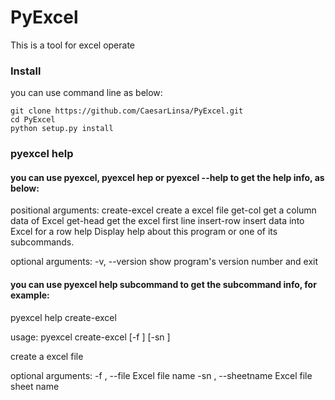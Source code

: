 # PyExcel

This is a tool for excel operate

### Install

you can use command line  as below: 

```curl
git clone https://github.com/CaesarLinsa/PyExcel.git
cd PyExcel
python setup.py install
```

### pyexcel  help

#### you can use pyexcel, pyexcel hep or pyexcel --help to get the help info, as below:

positional arguments:
  <subcommand>
    create-excel  create a excel file
    get-col          get a column data of Excel
    get-head       get the excel first line
    insert-row      insert data into Excel for a row
    help               Display help about this program or one of its subcommands.

optional arguments:
  -v, --version  show program's version number and exit

#### you can use pyexcel help subcommand to get the subcommand info, for example:

pyexcel  help create-excel

usage: pyexcel create-excel [-f <FILE>] [-sn <SHEETNAME>]

create a excel file

optional arguments:
  -f <FILE>, --file <FILE>
                   Excel file name
  -sn <SHEETNAME>, --sheetname <SHEETNAME>
                   Excel file sheet name
